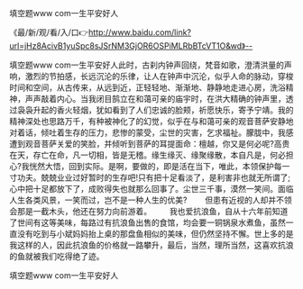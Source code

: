 填空题www com一生平安好人

《最/新/观/看/入/口👉http://www.baidu.com/link?url=jHz8AcivB1yuSpc8sJSrNM3GjOR6OSPiMLRbBTcVT1O&wd》--

填空题www com一生平安好人此时，古刹内钟声回绕，梵音如歌，澄清洪量的声响，激烈的节拍感，长远沉沦的乐律，让人在钟声中沉沦，似乎人命的脉动，穿梭时间和空间，从古传来，从远到近，正轻轻地、渐渐地、静静地走进心房，洗浴精神，声声敲着内心。当我闭目鹄立在和蔼可亲的庙宇时，在洪大精确的钟声里，透过袅袅升起的香火轻烟，犹如看到了人们忠诚的脸颊，祈愿快乐，寄予宁靖。我的精神深处也思路万千，有种被神化了的幻觉，似乎在与和蔼可亲的观音菩萨安静地对着话，倾吐着生存的压力，悲惨的蒙受，尘世的灾害，乞求福祉。朦胧中，我感遭到观音菩萨关爱的笑脸，并倾听到菩萨的耳提面命：檀越，你又是何必呢?高贵在天，存亡在命，凡一切相，皆是无稽。缘生缘灭、缘聚缘散，本自凡是，何必担心?我恍然大悟，回到实际。是啊，要做的，即是活在当下，唯此，本领保护每一寸功夫。兢兢业业过好暂时的生存吧!只有把十足看淡了，是利害非也就无所谓了;心中把十足都放下了，成败得失也就那么回事了。尘世三千事，漠然一笑间。面临人生各类风景，一笑而过，岂不是一种人生的优美?
　　但患有近视的人却并不领会那是一截木头，他还在努力向前游着。
　　我也爱抗浪鱼，自从十六年前知道了世间有这等美味，每路过有抗浪鱼出售的食馆，均会要一铜锅泉水煮鱼，虽然一直没有吃到与小斌妈妈抬上桌的那盘鱼相似的美味，但仍然坚持不懈。世上多的是我这样的人，因此抗浪鱼的价格就一路攀升，最后，当然，理所当然，这喜欢抗浪的鱼就被我们吃得绝了迹。





填空题www com一生平安好人
